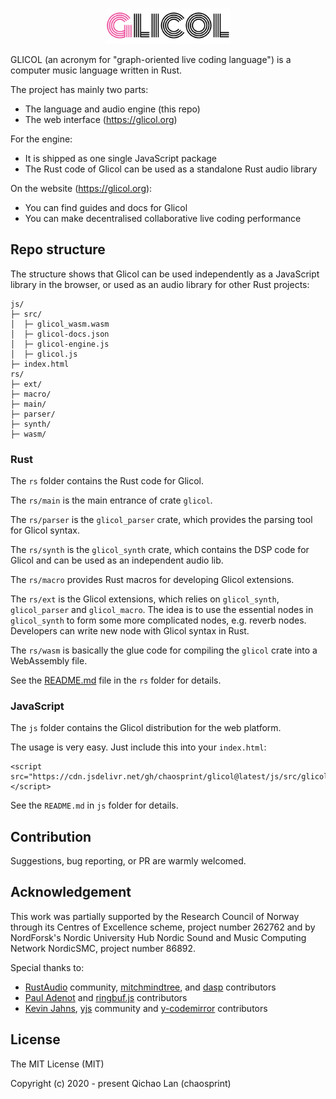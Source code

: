 <div align="center">
  <br />
  <p>
    <a href="https://glicol.org"><img src="./logo.png" width="200" /></a>
  </p>
</div>

GLICOL (an acronym for "graph-oriented live coding language") is a computer music language written in Rust. 

The project has mainly two parts:
- The language and audio engine (this repo)
- The web interface (https://glicol.org)

For the engine:
- It is shipped as one single JavaScript package
- The Rust code of Glicol can be used as a standalone Rust audio library

On the website (https://glicol.org):
- You can find guides and docs for Glicol
- You can make decentralised collaborative live coding performance

## Repo structure

The structure shows that Glicol can be used independently as a JavaScript library in the browser, or used as an audio library for other Rust projects:

```
js/
├─ src/
│  ├─ glicol_wasm.wasm
│  ├─ glicol-docs.json
│  ├─ glicol-engine.js
│  ├─ glicol.js
├─ index.html
rs/
├─ ext/
├─ macro/
├─ main/
├─ parser/
├─ synth/
├─ wasm/
```

### Rust

The `rs` folder contains the Rust code for Glicol.

The `rs/main` is the main entrance of crate `glicol`.

The `rs/parser` is the `glicol_parser` crate, which provides the parsing tool for Glicol syntax.

The `rs/synth` is the `glicol_synth` crate, which contains the DSP code for Glicol and can be used as an independent audio lib.

The `rs/macro` provides Rust macros for developing Glicol extensions.

The `rs/ext` is the Glicol extensions, which relies on `glicol_synth`, `glicol_parser` and `glicol_macro`. The idea is to use the essential nodes in `glicol_synth` to form some more complicated nodes, e.g. reverb nodes. Developers can write new node with Glicol syntax in Rust.

The `rs/wasm` is basically the glue code for compiling the `glicol` crate into a WebAssembly file.

See the [README.md](./rs/README.md) file in the `rs` folder for details.

### JavaScript

The `js` folder contains the Glicol distribution for the web platform.

The usage is very easy. Just include this into your `index.html`:

```
<script src="https://cdn.jsdelivr.net/gh/chaosprint/glicol@latest/js/src/glicol.js"></script>
```

See the `README.md` in `js` folder for details.

## Contribution

Suggestions, bug reporting, or PR are warmly welcomed.

## Acknowledgement

This work was partially supported by the Research Council of Norway through its Centres of Excellence scheme, project number 262762 and by NordForsk's Nordic University Hub Nordic Sound and Music Computing Network NordicSMC, project number 86892.

Special thanks to:

- [RustAudio](https://github.com/RustAudio) community, [mitchmindtree](https://github.com/mitchmindtree), and [dasp](https://github.com/RustAudio/dasp) contributors
- [Paul Adenot](https://github.com/padenot) and [ringbuf.js](https://github.com/padenot/ringbuf.js) contributors
- [Kevin Jahns](https://github.com/dmonad), [yjs](https://github.com/yjs) community and [y-codemirror](https://github.com/yjs/y-codemirror) contributors

## License

The MIT License (MIT)

Copyright (c) 2020 - present Qichao Lan (chaosprint)
